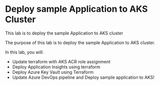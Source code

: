 # Deploy sample Application to AKS Cluster

This lab is to deploy the sample Application to AKS cluster

The purpose of this lab is to deploy the sample Application to AKS cluster. 

In this lab, you will:
- Update terraform with AKS ACR role assignment
- Deploy Application Insights using terraform
- Deploy Azure Key Vault using Terraform
- Update Azure DevOps pipeline and Deploy sample application to AKS!